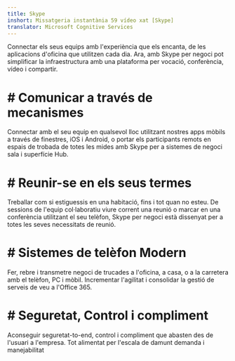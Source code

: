 ```yaml
---
title: Skype
inshort: Missatgeria instantània 59 vídeo xat [Skype]
translator: Microsoft Cognitive Services
---
```


Connectar els seus equips amb l'experiència que els encanta, de les aplicacions d'oficina que utilitzen cada dia. Ara, amb Skype per negoci pot simplificar la infraestructura amb una plataforma per vocació, conferència, vídeo i compartir. 

# # Comunicar a través de mecanismes
Connectar amb el seu equip en qualsevol lloc utilitzant nostres apps mòbils a través de finestres, iOS i Android, o portar els participants remots en espais de trobada de totes les mides amb Skype per a sistemes de negoci sala i superfície Hub.

# # Reunir-se en els seus termes
Treballar com si estiguessis en una habitació, fins i tot quan no esteu. De sessions de l'equip col·laboratiu viure corrent una reunió o marcar en una conferència utilitzant el seu telèfon, Skype per negoci està dissenyat per a totes les seves necessitats de reunió. 

# # Sistemes de telèfon Modern
Fer, rebre i transmetre negoci de trucades a l'oficina, a casa, o a la carretera amb el telèfon, PC i mòbil. Incrementar l'agilitat i consolidar la gestió de serveis de veu a l'Office 365. 

# # Seguretat, Control i compliment
Aconseguir seguretat-to-end, control i compliment que abasten des de l'usuari a l'empresa. Tot alimentat per l'escala de damunt demanda i manejabilitat 




